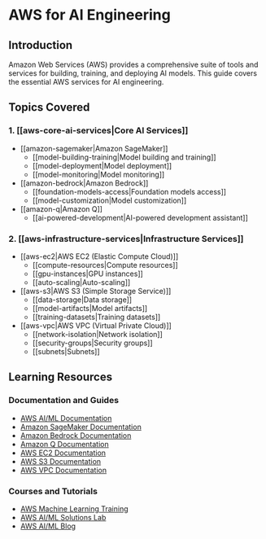 # AWS for AI Engineering

## Introduction

Amazon Web Services (AWS) provides a comprehensive suite of tools and services for building, training, and deploying AI models. This guide covers the essential AWS services for AI engineering.

## Topics Covered

### 1. [[aws-core-ai-services|Core AI Services]]

- [[amazon-sagemaker|Amazon SageMaker]]
  - [[model-building-training|Model building and training]]
  - [[model-deployment|Model deployment]]
  - [[model-monitoring|Model monitoring]]
- [[amazon-bedrock|Amazon Bedrock]]
  - [[foundation-models-access|Foundation models access]]
  - [[model-customization|Model customization]]
- [[amazon-q|Amazon Q]]
  - [[ai-powered-development|AI-powered development assistant]]

### 2. [[aws-infrastructure-services|Infrastructure Services]]

- [[aws-ec2|AWS EC2 (Elastic Compute Cloud)]]
  - [[compute-resources|Compute resources]]
  - [[gpu-instances|GPU instances]]
  - [[auto-scaling|Auto-scaling]]
- [[aws-s3|AWS S3 (Simple Storage Service)]]
  - [[data-storage|Data storage]]
  - [[model-artifacts|Model artifacts]]
  - [[training-datasets|Training datasets]]
- [[aws-vpc|AWS VPC (Virtual Private Cloud)]]
  - [[network-isolation|Network isolation]]
  - [[security-groups|Security groups]]
  - [[subnets|Subnets]]

## Learning Resources

### Documentation and Guides

- [AWS AI/ML Documentation](https://aws.amazon.com/ai/)
- [Amazon SageMaker Documentation](https://docs.aws.amazon.com/sagemaker/)
- [Amazon Bedrock Documentation](https://docs.aws.amazon.com/bedrock/)
- [Amazon Q Documentation](https://aws.amazon.com/q/)
- [AWS EC2 Documentation](https://docs.aws.amazon.com/ec2/)
- [AWS S3 Documentation](https://docs.aws.amazon.com/s3/)
- [AWS VPC Documentation](https://docs.aws.amazon.com/vpc/)

### Courses and Tutorials

- [AWS Machine Learning Training](https://aws.amazon.com/training/learning-paths/machine-learning/)
- [AWS AI/ML Solutions Lab](https://aws.amazon.com/machine-learning/solutions-lab/)
- [AWS AI/ML Blog](https://aws.amazon.com/blogs/machine-learning/)
